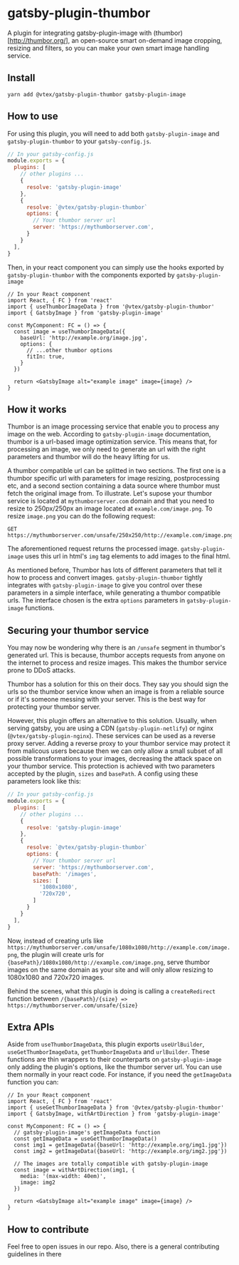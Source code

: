 # gatsby-plugin-thumbor

A plugin for integrating gatsby-plugin-image with (thumbor)[http://thumbor.org/], an open-source smart on-demand image cropping, resizing and filters, so you can make your own smart image handling service.

## Install
```
yarn add @vtex/gatsby-plugin-thumbor gatsby-plugin-image
```

## How to use 
For using this plugin, you will need to add both `gatsby-plugin-image` and `gatsby-plugin-thumbor` to your `gatsby-config.js`.
```js
// In your gatsby-config.js
module.exports = {
  plugins: [
    // other plugins ...
    {
      resolve: 'gatsby-plugin-image'
    },
    {
      resolve: `@vtex/gatsby-plugin-thumbor`
      options: {
        // Your thumbor server url
        server: 'https://mythumborserver.com',
      }
    }
  ],
}
```
Then, in your react component you can simply use the hooks exported by `gatsby-plugin-thumbor` with the components exported by `gatsby-plugin-image`

```tsx
// In your React component
import React, { FC } from 'react'
import { useThumborImageData } from '@vtex/gatsby-plugin-thumbor'
import { GatsbyImage } from 'gatsby-plugin-image'

const MyComponent: FC = () => {
  const image = useThumborImageData({
    baseUrl: 'http://example.org/image.jpg',
    options: {
      // ...other thumbor options
      fitIn: true,
    }
  })

  return <GatsbyImage alt="example image" image={image} />
}
```

## How it works
Thumbor is an image processing service that enable you to process any image on the web. According to `gatsby-plugin-image` documentation, thumbor is a url-based image optimization service. This means that, for processing an image, we only need to generate an url with the right parameters and thumbor will do the heavy lifting for us.

A thumbor compatible url can be splitted in two sections. The first one is a thumbor specific url with parameters for image resizing, postprocessing etc, and a second section containing a data source where thumbor must fetch the original image from. To illustrate. Let's supose your thumbor service is located at `mythumborserver.com` domain and that you need to resize to 250px/250px an image located at `example.com/image.png`. To resize `image.png` you can do the following request:
```
GET https://mythumborserver.com/unsafe/250x250/http://example.com/image.png
```
The aforementioned request returns the processed image. `gatsby-plugin-image` uses this url in html's `img` tag elements to add images to the final html.

As mentioned before, Thumbor has lots of different parameters that tell it how to process and convert images. `gatsby-plugin-thumbor` tightly integrates with `gatsby-plugin-image` to give you control over these parameters in a simple interface, while generating a thumbor compatible urls. The interface chosen is the extra `options` parameters in `gatsby-plugin-image` functions.

## Securing your thumbor service
You may now be wondering why there is an `/unsafe` segment in thumbor's generated url. This is because, thumbor accepts requests from anyone on the internet to process and resize images. This makes the thumbor service prone to DDoS attacks.
 
Thumbor has a solution for this on their docs. They say you should sign the urls so the thumbor service know when an image is from a reliable source or if it's someone messing with your server. This is the best way for protecting your thumbor server. 

However, this plugin offers an alternative to this solution. 
Usually, when serving gatsby, you are using a CDN (`gatsby-plugin-netlify`) or nginx (`@vtex/gatsby-plugin-nginx`). These services can be used as a reverse proxy server. Adding a reverse proxy to your thumbor service may protect it from malicous users because then we can only allow a small subset of all possible transformations to your images, decreasing the attack space on your thumbor service. 
This protection is achieved with two parameters accepted by the plugin, `sizes` and `basePath`. A config using these parameters look like this:
```js
// In your gatsby-config.js
module.exports = {
  plugins: [
    // other plugins ...
    {
      resolve: 'gatsby-plugin-image'
    },
    {
      resolve: `@vtex/gatsby-plugin-thumbor`
      options: {
        // Your thumbor server url
        server: 'https://mythumborserver.com',
        basePath: '/images',
        sizes: [
          '1080x1080',
          '720x720',
        ]
      }
    }
  ],
}
```

Now, instead of creating urls like `https://mythumborserver.com/unsafe/1080x1080/http://example.com/image.png`, the plugin will create urls for `{basePath}/1080x1080/http://example.com/image.png`, serve thumbor images on the same domain as your site and will only allow resizing to 1080x1080 and 720x720 images.

Behind the scenes, what this plugin is doing is calling a `createRedirect` function between `/{basePath}/{size} => https://mythumborserver.com/unsafe/{size}` 

## Extra APIs
Aside from `useThumborImageData`, this plugin exports `useUrlBuilder`, `useGetThumborImageData`, `getThumborImageData` and `urlBuilder`. These functions are thin wrappers to their counterparts on `gatsby-plugin-image` only adding the plugin's options, like the thumbor server url. You can use them normally in your react code. For instance, if you need the `getImageData` function you can:
```tsx
// In your React component
import React, { FC } from 'react'
import { useGetThumborImageData } from '@vtex/gatsby-plugin-thumbor'
import { GatsbyImage, withArtDirection } from 'gatsby-plugin-image'

const MyComponent: FC = () => {
  // gatsby-plugin-image's getImageData function
  const getImageData = useGetThumborImageData()
  const img1 = getImageData({baseUrl: 'http://example.org/img1.jpg'})
  const img2 = getImageData({baseUrl: 'http://example.org/img2.jpg'})

  // The images are totally compatible with gatsby-plugin-image
  const image = withArtDirection(img1, {
    media: '(max-width: 40em)',
    image: img2
  })

  return <GatsbyImage alt="example image" image={image} />
}
```

## How to contribute
Feel free to open issues in our repo. Also, there is a general contributing guidelines in there
